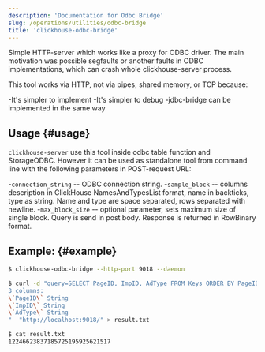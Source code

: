 ```yaml
---
description: 'Documentation for Odbc Bridge'
slug: /operations/utilities/odbc-bridge
title: 'clickhouse-odbc-bridge'
---
```


Simple HTTP-server which works like a proxy for ODBC driver. The main motivation
was possible segfaults or another faults in ODBC implementations, which can
crash whole clickhouse-server process.

This tool works via HTTP, not via pipes, shared memory, or TCP because:

-It's simpler to implement
-It's simpler to debug
-jdbc-bridge can be implemented in the same way

## Usage {#usage}

`clickhouse-server` use this tool inside odbc table function and StorageODBC.
However it can be used as standalone tool from command line with the following
parameters in POST-request URL:

-`connection_string` -- ODBC connection string.
-`sample_block` -- columns description in ClickHouse NamesAndTypesList format, name in backticks,
  type as string. Name and type are space separated, rows separated with
  newline.
-`max_block_size` -- optional parameter, sets maximum size of single block.
Query is send in post body. Response is returned in RowBinary format.

## Example: {#example}

```bash
$ clickhouse-odbc-bridge --http-port 9018 --daemon

$ curl -d "query=SELECT PageID, ImpID, AdType FROM Keys ORDER BY PageID, ImpID" --data-urlencode "connection_string=DSN=ClickHouse;DATABASE=stat" --data-urlencode "sample_block=columns format version: 1
3 columns:
\`PageID\` String
\`ImpID\` String
\`AdType\` String
"  "http://localhost:9018/" > result.txt

$ cat result.txt
12246623837185725195925621517
```
